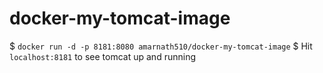 # docker-my-tomcat-image

$ `docker run -d -p 8181:8080 amarnath510/docker-my-tomcat-image`
$ Hit `localhost:8181` to see tomcat up and running
